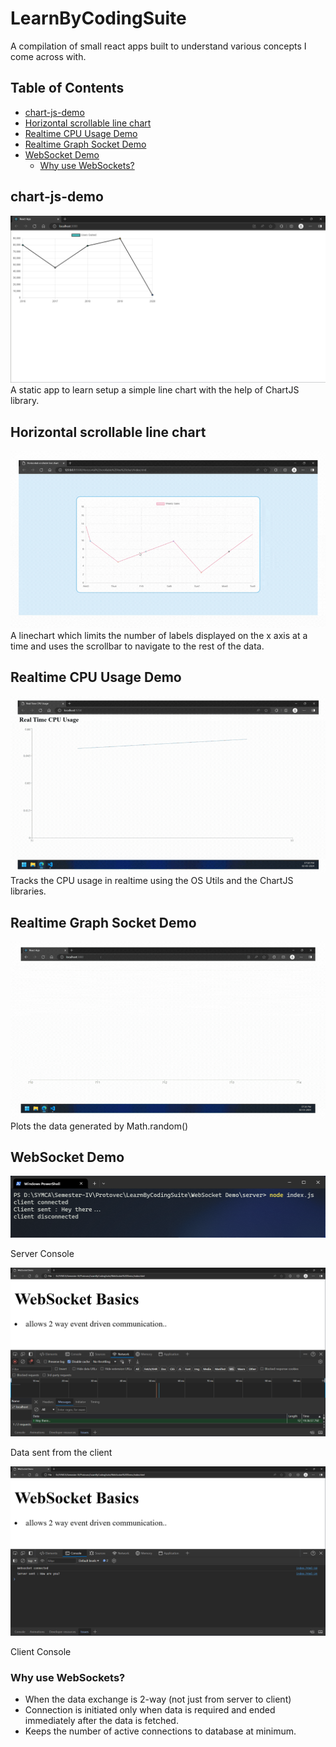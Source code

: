 # LearnByCodingSuite <!-- omit in toc -->

A compilation of small react apps built to understand various concepts I come across with.

## Table of Contents <!-- omit in toc -->
- [chart-js-demo](#chart-js-demo)
- [Horizontal scrollable line chart](#horizontal-scrollable-line-chart)
- [Realtime CPU Usage Demo](#realtime-cpu-usage-demo)
- [Realtime Graph Socket Demo](#realtime-graph-socket-demo)
- [WebSocket Demo](#websocket-demo)
  - [Why use WebSockets?](#why-use-websockets)
  
## chart-js-demo
![chartjsdemo.png](screenshots/image.png)
A static app to learn setup a simple line chart with the help of ChartJS library. 

## Horizontal scrollable line chart
![linechart_horizontal_scroll.gif](screenshots\linechart_horizontal%20scroll.gif)
A linechart which limits the number of labels displayed on the x axis at a time and uses the scrollbar to navigate to the rest of the data.

## Realtime CPU Usage Demo
![realtime_cpu_usage](screenshots/realtime%20cpu%20usage%20linegraph.gif)
Tracks the CPU usage in realtime using the OS Utils and the ChartJS libraries.

## Realtime Graph Socket Demo
![math_random_graph_socket](screenshots/realtime_math_random_linegraph.gif)
Plots the data generated by Math.random()

## WebSocket Demo
![server_console](screenshots/server_console.png)

Server Console

![data_from_client](screenshots/data_from_client.png)

Data sent from the client

![client_console](screenshots/client_console.png)

Client Console

### Why use WebSockets?
- When the data exchange is 2-way (not just from server to client)
- Connection is initiated only when data is required and ended immediately after the data is fetched. 
- Keeps the number of active connections to database at minimum.